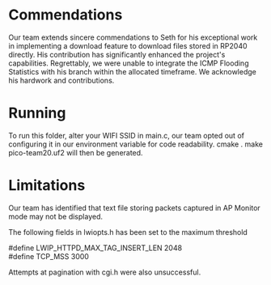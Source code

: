# Commendations

Our team extends sincere commendations to Seth for his exceptional work in implementing a download feature to download files stored in RP2040 directly. His contribution has significantly enhanced the project's capabilities. Regrettably, we were unable to integrate the ICMP Flooding Statistics with his branch within the allocated timeframe. We acknowledge his hardwork and contributions.

# Running
To run this folder, alter your WIFI SSID in main.c, our team opted out of configuring it in our environment variable for code readability.
cmake .
make
pico-team20.uf2 will then be generated.

# Limitations
Our team has identified that text file storing packets captured in AP Monitor mode may not be displayed.

The following fields in lwiopts.h has been set to the maximum threshold

#define LWIP_HTTPD_MAX_TAG_INSERT_LEN 2048 <br>
#define TCP_MSS 3000

Attempts at pagination with cgi.h were also unsuccessful.
